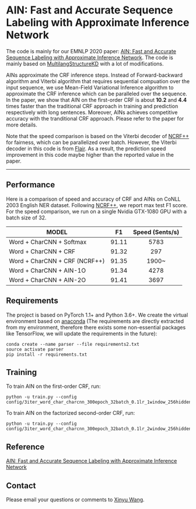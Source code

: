 
# AIN: Fast and Accurate Sequence Labeling with Approximate Inference Network

The code is mainly for our EMNLP 2020 paper: [AIN: Fast and Accurate Sequence Labeling with Approximate Inference Network](http://faculty.sist.shanghaitech.edu.cn/faculty/tukw/emnlp20ain.pdf).
The code is mainly based on [MultilangStructureKD](https://github.com/Alibaba-NLP/MultilangStructureKD) with a lot of modifications.

AINs approximate the CRF inference steps. Instead of Forward-backward algorithm and Viterbi algorithm that requires sequential compuation over the input sequence, we use Mean-Field Variational Inference algorithm to approximate the CRF inference which can be paralleled over the sequence. In the paper, we show that AIN on the first-order CRF is about **10.2** and **4.4** times faster than the traditional CRF approach in training and prediction respectively with long sentences. Moreover, AINs achieves competitive accuracy with the tranditional CRF approach. Please refer to the paper for more details. 

Note that the speed comparison is based on the Viterbi decoder of [NCRF++](https://github.com/jiesutd/NCRFpp) for fairness, which can be parallelized over batch. However, the Viterbi decoder in this code is from [Flair](https://github.com/flairNLP/flair). As a result, the prediction speed improvement in this code maybe higher than the reported value in the paper. 

---

## Performance

Here is a comparison of speed and accuracy of CRF and AINs on CoNLL 2003 English NER dataset. Following [NCRF++](https://github.com/jiesutd/NCRFpp), we report max test F1 score. For the speed comparison, we run on a single Nvidia GTX-1080 GPU with a batch size of 32.

| MODEL          |  F1    | Speed (Sents/s) |
| ------------- | :---: | :---: |
| Word + CharCNN + Softmax | 91.11 | 5783 |
| Word + CharCNN + CRF | 91.32 | 297 |
| Word + CharCNN + CRF (NCRF++) | 91.35 | 1900~ |
| Word + CharCNN + AIN-1O | 91.34 | 4278 |
| Word + CharCNN + AIN-2O | 91.41 | 3697 |

## Requirements

The project is based on PyTorch 1.1+ and Python 3.6+. We create the virtual environment based on [anaconda](https://www.anaconda.com/) (The requirements are directly extracted from my environment, therefore there exists some non-essential packages like TensorFlow, we will update the requirements in the future):

```
conda create --name parser --file requirements2.txt
source activate parser
pip install -r requirements.txt
```

## Training
To train AIN on the first-order CRF, run:
```
python -u train.py --config config/3iter_word_char_charcnn_300epoch_32batch_0.1lr_1window_256hidden_en_lample_monolingual_mfvi_sentloss_10patience_baseline_fast_2nd_startend_sentbatch_norelearn_nodev_ner35.yaml
```

To train AIN on the factorized second-order CRF, run:
```
python -u train.py --config config/3iter_word_char_charcnn_300epoch_32batch_0.1lr_2window_256hidden_en_lample_monolingual_mfvi_sentloss_10patience_baseline_fast_2nd_startend_sentbatch_norelearn_nodev_ner35.yaml
```

## Reference

[AIN: Fast and Accurate Sequence Labeling with Approximate Inference Network](http://faculty.sist.shanghaitech.edu.cn/faculty/tukw/emnlp20ain.pdf)


## Contact 

Please email your questions or comments to [Xinyu Wang](http://wangxinyu0922.github.io/).

